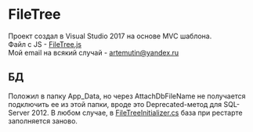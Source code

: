 # FileTree

Проект создал в Visual Studio 2017 на основе MVC шаблона.  
Файл с JS - [FileTree.js](FileTree/FileTree/Scripts/Custom/FileTree.js)  
Мой email на всякий случай - artemutin@yandex.ru

## БД

Положил в папку App_Data, но через AttachDbFileName не получается подключить ее из этой папки, вроде это Deprecated-метод для SQL-Server 2012. В любом случае, в [FileTreeInitializer.cs](FileTree/FileTree/Models/FileTreeInitializer.cs) база при рестарте заполняется заново.




